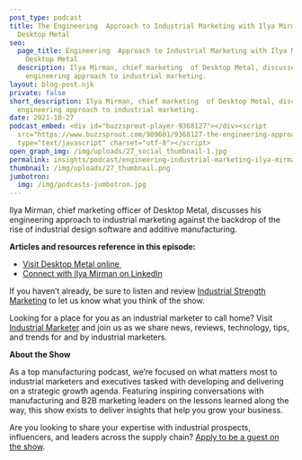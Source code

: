 ```yaml
---
post_type: podcast
title: The Engineering  Approach to Industrial Marketing with Ilya Mirman,
  Desktop Metal
seo:
  page_title: Engineering  Approach to Industrial Marketing with Ilya Mirman -
    Desktop Metal
  description: Ilya Mirman, chief marketing  of Desktop Metal, discusses his
    engineering approach to industrial marketing.
layout: blog-post.njk
private: false
short_description: Ilya Mirman, chief marketing  of Desktop Metal, discusses his
  engineering approach to industrial marketing.
date: 2021-10-27
podcast_embed: <div id="buzzsprout-player-9368127"></div><script
  src="https://www.buzzsprout.com/909601/9368127-the-engineering-approach-to-industrial-marketing-with-ilya-mirman-desktop-metal.js?container_id=buzzsprout-player-9368127&player=small"
  type="text/javascript" charset="utf-8"></script>
open_graph_img: /img/uploads/27_social_thumbnail-1.jpg
permalink: insights/podcast/engineering-industrial-marketing-ilya-mirman-desktop-metal
thumbnail: /img/uploads/27_thumbnail.png
jumbotron:
  img: /img/podcasts-jumbotron.jpg
---
```

Ilya Mirman, chief marketing officer of Desktop Metal, discusses his engineering approach to industrial marketing against the backdrop of the rise of industrial design software and additive manufacturing.

**Articles and resources reference in this episode:**

* [Visit Desktop Metal online ](https://www.desktopmetal.com)
* [Connect with Ilya Mirman on LinkedIn](https://www.linkedin.com/in/ilyamirman)

If you haven’t already, be sure to listen and review [Industrial Strength Marketing](https://podcasts.apple.com/us/podcast/industrial-strength-marketing/id1525972127) to let us know what you think of the show.

Looking for a place for you as an industrial marketer to call home? Visit [Industrial Marketer](https://www.industrialmarketer.com) and join us as we share news, reviews, technology, tips, and trends for and by industrial marketers. 

**About the Show**

As a top manufacturing podcast, we’re focused on what matters most to industrial marketers and executives tasked with developing and delivering on a strategic growth agenda. Featuring inspiring conversations with manufacturing and B2B marketing leaders on the lessons learned along the way, this show exists to deliver insights that help you grow your business.

Are you looking to share your expertise with industrial prospects, influencers, and leaders across the supply chain? [Apply to be a guest on the show](https://industrialstrengthmarketing.com/insights/guest-request/).